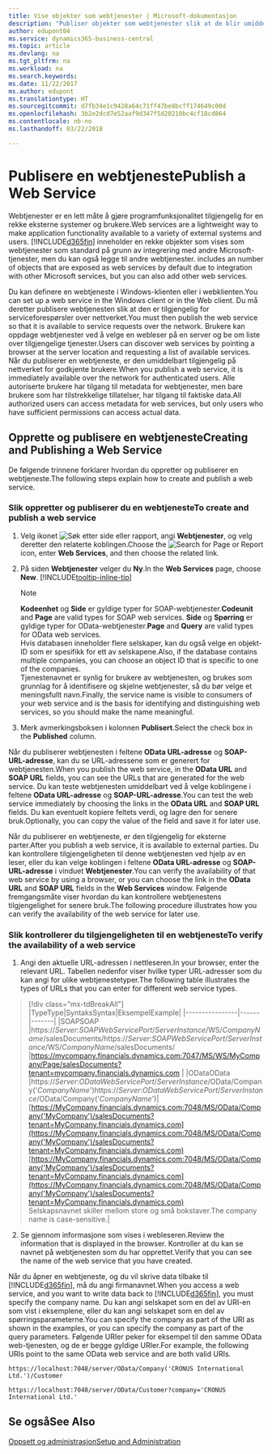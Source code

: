 ```yaml
---
title: Vise objekter som webtjenester | Microsoft-dokumentasjon
description: "Publiser objekter som webtjenester slik at de blir umiddelbart tilgjengelige på nettverket."
author: edupont04
ms.service: dynamics365-business-central
ms.topic: article
ms.devlang: na
ms.tgt_pltfrm: na
ms.workload: na
ms.search.keywords: 
ms.date: 11/22/2017
ms.author: edupont
ms.translationtype: HT
ms.sourcegitcommit: d7fb34e1c9428a64c71ff47be8bcff174649c00d
ms.openlocfilehash: 3b2e2dcd7e52aaf9d347f5d20210bc4cf18cd864
ms.contentlocale: nb-no
ms.lasthandoff: 03/22/2018

---
```

# <a name="publish-a-web-service"></a><span data-ttu-id="47578-103">Publisere en webtjeneste</span><span class="sxs-lookup"><span data-stu-id="47578-103">Publish a Web Service</span></span>
<span data-ttu-id="47578-104">Webtjenester er en lett måte å gjøre programfunksjonalitet tilgjengelig for en rekke eksterne systemer og brukere.</span><span class="sxs-lookup"><span data-stu-id="47578-104">Web services are a lightweight way to make application functionality available to a variety of external systems and users.</span></span> [!INCLUDE[d365fin](includes/d365fin_md.md)]<span data-ttu-id="47578-105"> inneholder en rekke objekter som vises som webtjenester som standard på grunn av integrering med andre Microsoft-tjenester, men du kan også legge til andre webtjenester.</span><span class="sxs-lookup"><span data-stu-id="47578-105"> includes an number of objects that are exposed as web services by default due to integration with other Microsoft services, but you can also add other web services.</span></span>  

<span data-ttu-id="47578-106">Du kan definere en webtjeneste i Windows-klienten eller i webklienten.</span><span class="sxs-lookup"><span data-stu-id="47578-106">You can set up a web service in the Windows client or in the Web client.</span></span> <span data-ttu-id="47578-107">Du må deretter publisere webtjenesten slik at den er tilgjengelig for serviceforespørsler over nettverket.</span><span class="sxs-lookup"><span data-stu-id="47578-107">You must then publish the web service so that it is available to service requests over the network.</span></span> <span data-ttu-id="47578-108">Brukere kan oppdage webtjenester ved å velge en webleser på en server og be om liste over tilgjengelige tjenester.</span><span class="sxs-lookup"><span data-stu-id="47578-108">Users can discover web services by pointing a browser at the server location and requesting a list of available services.</span></span> <span data-ttu-id="47578-109">Når du publiserer en webtjeneste, er den umiddelbart tilgjengelig på nettverket for godkjente brukere.</span><span class="sxs-lookup"><span data-stu-id="47578-109">When you publish a web service, it is immediately available over the network for authenticated users.</span></span> <span data-ttu-id="47578-110">Alle autoriserte brukere har tilgang til metadata for webtjenester, men bare brukere som har tilstrekkelige tillatelser, har tilgang til faktiske data.</span><span class="sxs-lookup"><span data-stu-id="47578-110">All authorized users can access metadata for web services, but only users who have sufficient permissions can access actual data.</span></span>

## <a name="creating-and-publishing-a-web-service"></a><span data-ttu-id="47578-111">Opprette og publisere en webtjeneste</span><span class="sxs-lookup"><span data-stu-id="47578-111">Creating and Publishing a Web Service</span></span>  
<span data-ttu-id="47578-112">De følgende trinnene forklarer hvordan du oppretter og publiserer en webtjeneste.</span><span class="sxs-lookup"><span data-stu-id="47578-112">The following steps explain how to create and publish a web service.</span></span>  

### <a name="to-create-and-publish-a-web-service"></a><span data-ttu-id="47578-113">Slik oppretter og publiserer du en webtjeneste</span><span class="sxs-lookup"><span data-stu-id="47578-113">To create and publish a web service</span></span>  

1.  <span data-ttu-id="47578-114">Velg ikonet ![Søk etter side eller rapport](media/ui-search/search_small.png "Søk etter side eller rapport"), angi **Webtjenester**, og velg deretter den relaterte koblingen.</span><span class="sxs-lookup"><span data-stu-id="47578-114">Choose the ![Search for Page or Report](media/ui-search/search_small.png "Search for Page or Report icon") icon, enter **Web Services**, and then choose the related link.</span></span>  
2.  <span data-ttu-id="47578-115">På siden **Webtjenester** velger du **Ny**.</span><span class="sxs-lookup"><span data-stu-id="47578-115">In the **Web Services** page, choose **New**.</span></span> [!INCLUDE[tooltip-inline-tip](includes/tooltip-inline-tip_md.md)]  

    > [!NOTE]  
    >  <span data-ttu-id="47578-116">**Kodeenhet** og **Side** er gyldige typer for SOAP-webtjenester.</span><span class="sxs-lookup"><span data-stu-id="47578-116">**Codeunit** and **Page** are valid types for SOAP web services.</span></span> <span data-ttu-id="47578-117">**Side** og **Spørring** er gyldige typer for OData-webtjenester.</span><span class="sxs-lookup"><span data-stu-id="47578-117">**Page** and **Query** are valid types for OData web services.</span></span>  
    <span data-ttu-id="47578-118">Hvis databasen inneholder flere selskaper, kan du også velge en objekt-ID som er spesifikk for ett av selskapene.</span><span class="sxs-lookup"><span data-stu-id="47578-118">Also, if the database contains multiple companies, you can choose an object ID that is specific to one of the companies.</span></span>  
    <span data-ttu-id="47578-119">Tjenestenavnet er synlig for brukere av webtjenesten, og brukes som grunnlag for å identifisere og skjelne webtjenester, så du bør velge et meningsfullt navn.</span><span class="sxs-lookup"><span data-stu-id="47578-119">Finally, the service name is visible to consumers of your web service and is the basis for identifying and distinguishing web services, so you should make the name meaningful.</span></span>

3.  <span data-ttu-id="47578-120">Merk avmerkingsboksen i kolonnen **Publisert**.</span><span class="sxs-lookup"><span data-stu-id="47578-120">Select the check box in the **Published** column.</span></span>  

<span data-ttu-id="47578-121">Når du publiserer webtjenesten i feltene **OData URL-adresse** og **SOAP-URL-adresse**, kan du se URL-adressene som er generert for webtjenesten.</span><span class="sxs-lookup"><span data-stu-id="47578-121">When you publish the web service, in the **OData URL** and **SOAP URL** fields, you can see the URLs that are generated for the web service.</span></span> <span data-ttu-id="47578-122">Du kan teste webtjenesten umiddelbart ved å velge koblingene i feltene **OData URL-adresse** og **SOAP-URL-adresse**.</span><span class="sxs-lookup"><span data-stu-id="47578-122">You can test the web service immediately by choosing the links in the **OData URL** and **SOAP URL** fields.</span></span> <span data-ttu-id="47578-123">Du kan eventuelt kopiere feltets verdi, og lagre den for senere bruk.</span><span class="sxs-lookup"><span data-stu-id="47578-123">Optionally, you can copy the value of the field and save it for later use.</span></span>  

<span data-ttu-id="47578-124">Når du publiserer en webtjeneste, er den tilgjengelig for eksterne parter.</span><span class="sxs-lookup"><span data-stu-id="47578-124">After you publish a web service, it is available to external parties.</span></span> <span data-ttu-id="47578-125">Du kan kontrollere tilgjengeligheten til denne webtjenesten ved hjelp av en leser, eller du kan velge koblingen i feltene **OData URL-adresse** og **SOAP-URL-adresse** i vinduet **Webtjenester**.</span><span class="sxs-lookup"><span data-stu-id="47578-125">You can verify the availability of that web service by using a browser, or you can choose the link in the **OData URL** and **SOAP URL** fields in the **Web Services** window.</span></span> <span data-ttu-id="47578-126">Følgende fremgangsmåte viser hvordan du kan kontrollere webtjenestens tilgjengelighet for senere bruk.</span><span class="sxs-lookup"><span data-stu-id="47578-126">The following procedure illustrates how you can verify the availability of the web service for later use.</span></span>  

### <a name="to-verify-the-availability-of-a-web-service"></a><span data-ttu-id="47578-127">Slik kontrollerer du tilgjengeligheten til en webtjeneste</span><span class="sxs-lookup"><span data-stu-id="47578-127">To verify the availability of a web service</span></span>  

1.  <span data-ttu-id="47578-128">Angi den aktuelle URL-adressen i nettleseren.</span><span class="sxs-lookup"><span data-stu-id="47578-128">In your browser, enter the relevant URL.</span></span> <span data-ttu-id="47578-129">Tabellen nedenfor viser hvilke typer URL-adresser som du kan angi for ulike webtjenestetyper.</span><span class="sxs-lookup"><span data-stu-id="47578-129">The following table illustrates the types of URLs that you can enter for different web service types.</span></span>  
> [!div class="mx-tdBreakAll"]
> |<span data-ttu-id="47578-130">Type</span><span class="sxs-lookup"><span data-stu-id="47578-130">Type</span></span>|<span data-ttu-id="47578-131">Syntaks</span><span class="sxs-lookup"><span data-stu-id="47578-131">Syntax</span></span>|<span data-ttu-id="47578-132">Eksempel</span><span class="sxs-lookup"><span data-stu-id="47578-132">Example</span></span>|
> |----------------|------|-------|
> |<span data-ttu-id="47578-133">SOAP</span><span class="sxs-lookup"><span data-stu-id="47578-133">SOAP</span></span> |<span data-ttu-id="47578-134">https://*Server*:*SOAPWebServicePort*/*ServerInstance*/WS/*CompanyName*/salesDocuments/</span><span class="sxs-lookup"><span data-stu-id="47578-134">https://*Server*:*SOAPWebServicePort*/*ServerInstance*/WS/*CompanyName*/salesDocuments/</span></span> |https://mycompany.financials.dynamics.com:7047/MS/WS/MyCompany/Page/salesDocuments?tenant=mycompany.financials.dynamics.com |
> |<span data-ttu-id="47578-135">OData</span><span class="sxs-lookup"><span data-stu-id="47578-135">OData</span></span> |<span data-ttu-id="47578-136">https://*Server*:*ODataWebServicePort*/*ServerInstance*/OData/Company('*CompanyName*')</span><span class="sxs-lookup"><span data-stu-id="47578-136">https://*Server*:*ODataWebServicePort*/*ServerInstance*/OData/Company('*CompanyName*')</span></span>|<span data-ttu-id="47578-137">[https://MyCompany.financials.dynamics.com:7048/MS/OData/Company('MyCompany')/salesDocuments?tenant=MyCompany.financials.dynamics.com](https://MyCompany.financials.dynamics.com:7048/MS/OData/Company('MyCompany')/salesDocuments?tenant=MyCompany.financials.dynamics.com)</span><span class="sxs-lookup"><span data-stu-id="47578-137">[https://MyCompany.financials.dynamics.com:7048/MS/OData/Company('MyCompany')/salesDocuments?tenant=MyCompany.financials.dynamics.com](https://MyCompany.financials.dynamics.com:7048/MS/OData/Company('MyCompany')/salesDocuments?tenant=MyCompany.financials.dynamics.com)</span></span> <br />    <span data-ttu-id="47578-138">Selskapsnavnet skiller mellom store og små bokstaver.</span><span class="sxs-lookup"><span data-stu-id="47578-138">The company name is case-sensitive.</span></span>|

2.  <span data-ttu-id="47578-139">Se gjennom informasjone som vises i webleseren.</span><span class="sxs-lookup"><span data-stu-id="47578-139">Review the information that is displayed in the browser.</span></span> <span data-ttu-id="47578-140">Kontroller at du kan se navnet på webtjenesten som du har opprettet.</span><span class="sxs-lookup"><span data-stu-id="47578-140">Verify that you can see the name of the web service that you have created.</span></span>  

<span data-ttu-id="47578-141">Når du åpner en webtjeneste, og du vil skrive data tilbake til [!INCLUDE[d365fin](includes/d365fin_md.md)], må du angi firmanavnet.</span><span class="sxs-lookup"><span data-stu-id="47578-141">When you access a web service, and you want to write data back to [!INCLUDE[d365fin](includes/d365fin_md.md)], you must specify the company name.</span></span> <span data-ttu-id="47578-142">Du kan angi selskapet som en del av URI-en som vist i eksemplene, eller du kan angi selskapet som en del av spørringsparameterne.</span><span class="sxs-lookup"><span data-stu-id="47578-142">You can specify the company as part of the URI as shown in the examples, or you can specify the company as part of the query parameters.</span></span> <span data-ttu-id="47578-143">Følgende URIer peker for eksempel til den samme OData web-tjenesten, og de er begge gyldige URIer.</span><span class="sxs-lookup"><span data-stu-id="47578-143">For example, the following URIs point to the same OData web service and are both valid URIs.</span></span>  

```  
https://localhost:7048/server/OData/Company('CRONUS International Ltd.')/Customer  
```  

```  
https://localhost:7048/server/OData/Customer?company='CRONUS International Ltd.'  
```  

## <a name="see-also"></a><span data-ttu-id="47578-144">Se også</span><span class="sxs-lookup"><span data-stu-id="47578-144">See Also</span></span>  
[<span data-ttu-id="47578-145">Oppsett og administrasjon</span><span class="sxs-lookup"><span data-stu-id="47578-145">Setup and Administration</span></span>](admin-setup-and-administration.md)  

